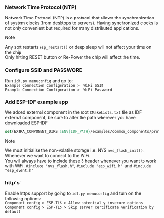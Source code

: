 ### Network Time Protocol (NTP)      
Network Time Protocol (NTP) is a protocol that allows the synchronization of system clocks (from desktops to servers). Having synchronized clocks is not only convenient but required for many distributed applications.    

> [!NOTE]    
> Any soft restarts `esp_restart()` or deep sleep will not affect your time on the chip   
> Only hitting RESET button or Re-Power the chip will affect the time.   

      
### Configure SSID and PASSWORD    
Run `idf.py menuconfig` and go to:     
`Example Connection Configuration >  WiFi SSID`   
`Example Connection Configuration >  WiFi Password`     
      
### Add ESP-IDF example app      
We added external component in the root `CMakeLists.txt` file as IDF external component, be sure to alter the path wherever you have downloaded ESP-IDF  
```cmake
set(EXTRA_COMPONENT_DIRS $ENV{IDF_PATH}/examples/common_components/protocol_examples_common)
```   
    
> [!NOTE]   
> We must initialise the non-volatile storage i.e. NVS `nvs_flash_init()`, Whenever we want to connect to the WiFi.   
> You will always have to include these 3 header whenever you want to work with WiFi. `#include "nvs_flash.h"`, `#include "esp_wifi.h"`, and `#include "esp_event.h"`    
     
### http's'    
Enable https support by going to `idf.py menuconfig` and turn on the following options:    
`Component config > ESP-TLS > Allow potentially insecure options`     
`Component config > ESP-TLS > Skip server certificate verification by default`      

